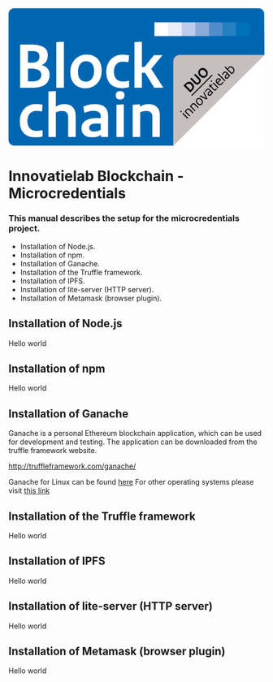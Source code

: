 <p align="center">
    <img src="innovatielab.png"/>    
</p>
<p align="center">
    <h1>Innovatielab Blockchain - Microcredentials</h1>
</p>

<h3>This manual describes the setup for the microcredentials project.</h3>
<ul>
    <li>Installation of Node.js.</li>
    <li>Installation of npm.</li>
    <li>Installation of Ganache.</li>
    <li>Installation of the Truffle framework.</li>
    <li>Installation of IPFS.</li>
    <li>Installation of lite-server (HTTP server).</li>
    <li>Installation of Metamask (browser plugin).</li>
</ul>
<p></p>
<h2>Installation of Node.js</h2>
Hello world
<p></p>

<h2>Installation of npm</h2>
Hello world
<p></p>

<h2>Installation of Ganache</h2>
Ganache is a personal Ethereum blockchain application, which can be used for development and testing. The application can be downloaded from the truffle 
framework website.<br/> <p></p>
<a href="http://truffleframework.com/ganache/" target="_blank">http://truffleframework.com/ganache/</a><br/><p></p>
Ganache for Linux can be found <a href="https://github.com/trufflesuite/ganache/releases/download/v1.0.2/ganache-1.0.2-x86_64.AppImage">here</a> 
For other operating systems please visit <a href="https://github.com/trufflesuite/ganache/releases" target="_blank">this link</a>
<p></p>

<h2>Installation of the Truffle framework</h2>
Hello world
<p></p>

<h2>Installation of IPFS</h2>
Hello world
<p></p>

<h2>Installation of lite-server (HTTP server)</h2>
Hello world
<p></p>

<h2>Installation of Metamask (browser plugin)</h2>
Hello world
<p></p>
